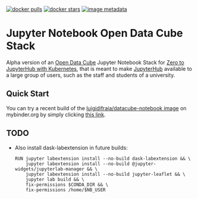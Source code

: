 [![docker pulls](https://img.shields.io/docker/pulls/luigidifraia/datacube-notebook.svg)](https://hub.docker.com/r/luigidifraia/datacube-notebook/)
[![docker stars](https://img.shields.io/docker/stars/luigidifraia/datacube-notebook.svg)](https://hub.docker.com/r/luigidifraia/datacube-notebook/)
[![image metadata](https://images.microbadger.com/badges/image/luigidifraia/datacube-notebook.svg)](https://microbadger.com/images/luigidifraia/datacube-notebook "luigidifraia/datacube-notebook image metadata")

# Jupyter Notebook Open Data Cube Stack

Alpha version of an [Open Data Cube](https://www.opendatacube.org/) Jupyter Notebook Stack for [Zero to JupyterHub with Kubernetes](https://zero-to-jupyterhub.readthedocs.io/en/latest/), that is meant to make [JupyterHub](https://jupyter.org/hub) available to a large group of users, such as the staff and students of a university.

## Quick Start

You can try a recent build of the [luigidifraia/datacube-notebook image](https://cloud.docker.com/u/luigidifraia/repository/docker/luigidifraia/datacube-notebook) on mybinder.org by simply clicking [this link](https://mybinder.org/v2/gh/luigidifraia/datacube-notebook-binder/master?filepath=README.ipynb).

## TODO

- Also install dask-labextension in future builds:
    ```
    RUN jupyter labextension install --no-build dask-labextension && \
	    jupyter labextension install --no-build @jupyter-widgets/jupyterlab-manager && \
	    jupyter labextension install --no-build jupyter-leaflet && \
	    jupyter lab build && \
	    fix-permissions $CONDA_DIR && \
	    fix-permissions /home/$NB_USER
    ```
